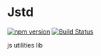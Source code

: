 # Jstd

[![npm version](https://badge.fury.io/js/jstd.svg)](https://badge.fury.io/js/jstd) 
[![Build Status](https://travis-ci.com/litt1e-p/jstd.svg?branch=main)](https://travis-ci.com/litt1e-p/jstd)

js utilities lib